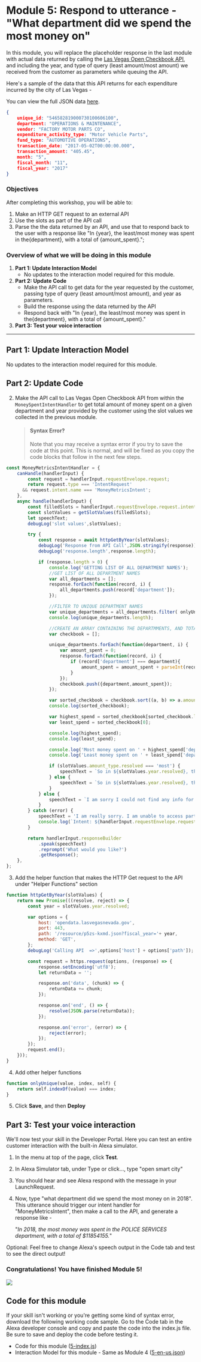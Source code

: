 # Module 5: Respond to utterance - "What department did we spend the most money on"
In this module, you will replace the placeholder response in the last module with actual data returned by calling the [Las Vegas Open Checkbook API](https://opendata.lasvegasnevada.gov/Finance/City-of-Las-Vegas-Checkbook-Data/7erj-ndzx), and including the year, and type of query (least amount/most amount) we received from the customer as parameters while queuing the API.

Here's a sample of the data that this API returns for each expenditure incurred by the city of Las Vegas -

You can view the full JSON data [here](https://opendata.lasvegasnevada.gov/resource/p5zs-kxmd.json).


```json
{
	unique_id: "546582819000730100606100",
	department: "OPERATIONS & MAINTENANCE",
	vendor: "FACTORY MOTOR PARTS CO",
	expenditure_activity_type: "Motor Vehicle Parts",
	fund_type: "AUTOMOTIVE OPERATIONS",
	transaction_date: "2017-05-02T00:00:00.000",
	transaction_amount: "405.45",
	month: "5",
	fiscal_month: "11",
	fiscal_year: "2017"
}
```


### Objectives
After completing this workshop, you will be able to:

1. Make an HTTP GET request to an external API
2. Use the slots as part of the API call
3. Parse the the data returned by an API, and use that to respond back to the user with a response like "In {year}, the least/most money was spent in the{department}, with a total of {amount_spent}.";


### Overview of what we will be doing in this module
1. **Part 1: Update Interaction Model**
	- No updates to the interaction model required for this module.
2. **Part 2: Update Code**
	- Make the API call to get data for the year requested by the customer, passing type of query (least amount/most amount), and year as parameters.
	- Build the response using the data returned by the API
	- Respond back with "In {year}, the least/most money was spent in the{department}, with a total of {amount_spent}."
3. **Part 3: Test your voice interaction**

---

## Part 1: Update Interaction Model
No updates to the interaction model required for this module.

## Part 2: Update Code

2. Make the API call to Las Vegas Open Checkbook API from within the `MoneySpentIntentHandler` to get total amount of money spent on a given department and year provided by the customer using the slot values we collected in the previous module.

	> #### Syntax Error?
	> Note that you may receive a syntax error if you try to save the code at this point. This is normal, and will be fixed as you copy the code blocks that follow in the next few steps.

```js
const MoneyMetricsIntentHandler = {
	canHandle(handlerInput) {
		const request = handlerInput.requestEnvelope.request;
		return request.type === 'IntentRequest'
      && request.intent.name === 'MoneyMetricsIntent';
	},
	async handle(handlerInput) {
		const filledSlots = handlerInput.requestEnvelope.request.intent.slots;
		const slotValues = getSlotValues(filledSlots);
		let speechText;
		debugLog('slot values',slotValues);

		try {
			const response = await httpGetByYear(slotValues);
			debugLog('Response from API Call',JSON.stringify(response));
			debugLog('response.length',response.length);

			if (response.length > 0) {
				console.log('GETTING LIST OF ALL DEPARTMENT NAMES');
				//GET LIST OF ALL DEPARTMENT NAMES
				var all_departments = [];
				response.forEach(function(record, i) {
					all_departments.push(record['department']);
				});

				//FILTER TO UNIQUE DEPARTMENT NAMES
				var unique_departments = all_departments.filter( onlyUnique );
				console.log(unique_departments.length);

				//CREATE AN ARRAY CONTAINING THE DEPARTMMENTS, AND TOTAL AMOUNT SPENT BY EACH UNIQUE DEPARTMENT
				var checkbook = [];

				unique_departments.forEach(function(department, i) {
					var amount_spent = 0;
					response.forEach(function(record, i) {
						if (record['department'] === department){
							amount_spent = amount_spent + parseInt(record['transaction_amount']);
						}
					});
					checkbook.push({department,amount_spent});
				});

				var sorted_checkbook = checkbook.sort((a, b) => a.amount_spent - b.amount_spent);
				console.log(sorted_checkbook);

				var highest_spend = sorted_checkbook[sorted_checkbook.length-1];
				var least_spend = sorted_checkbook[0];

				console.log(highest_spend);
				console.log(least_spend);

				console.log('Most money spent on ' + highest_spend['department'] + ' amounting to ' + highest_spend['amount_spent']);
				console.log('Least money spent on ' + least_spend['department'] + ' amounting to ' + least_spend['amount_spent']);

				if (slotValues.amount_type.resolved === 'most') {
					speechText = `So in ${slotValues.year.resolved}, the most money was spent in the ${highest_spend['department']} department, with a total of $${highest_spend['amount_spent']}.`;
				} else {
					speechText = `So in ${slotValues.year.resolved}, the least money was spent in the ${least_spend['department']} department, with a total of $${least_spend['amount_spent']}.`;
				}
			} else {
				speechText = `I am sorry I could not find any info for spending in ${slotValues.year.resolved}.`;
			}
		} catch (error) {
			speechText = 'I am really sorry. I am unable to access part of my memory. Please try again later';
			console.log(`Intent: ${handlerInput.requestEnvelope.request.intent.name}: message: ${error.message}`);
		}

		return handlerInput.responseBuilder
			.speak(speechText)
			.reprompt('What would you like?')
			.getResponse();
	},
};
```

3. Add the helper function that makes the HTTP Get request to the API under "Helper Functions" section

```js
function httpGetByYear(slotValues) {
	return new Promise(((resolve, reject) => {
		const year = slotValues.year.resolved;

		var options = {
			host: 'opendata.lasvegasnevada.gov',
			port: 443,
			path: '/resource/p5zs-kxmd.json?fiscal_year='+ year,
			method: 'GET',
		};
		debugLog('Calling API  =>',options['host'] + options['path']);

		const request = https.request(options, (response) => {
			response.setEncoding('utf8');
			let returnData = '';

			response.on('data', (chunk) => {
				returnData += chunk;
			});

			response.on('end', () => {
				resolve(JSON.parse(returnData));
			});

			response.on('error', (error) => {
				reject(error);
			});
		});
		request.end();
	}));
}
```

4. Add other helper functions

```js
function onlyUnique(value, index, self) {
	return self.indexOf(value) === index;
}
```

5. Click **Save**, and then **Deploy**

## Part 3: Test your voice interaction

We'll now test your skill in the Developer Portal. Here you can test an entire customer interaction with the built-in Alexa simulator.

1. In the menu at top of the page, click **Test**.
2. In Alexa Simulator tab, under Type or click…, type "open smart city"
3. You should hear and see Alexa respond with the message in your LaunchRequest.
5. Now, type "what department did we spend the most money on in 2018". This utterance should trigger our intent handler for "MoneyMetricsIntent", then make a call to the API, and generate a response like -

	"*In 2018, the most money was spent in the POLICE SERVICES department, with a total of $11854155.*"

Optional: Feel free to change Alexa's speech output in the Code tab and test to see the direct output!

### Congratulations! You have finished Module 5!

[![](http://ajotwani.s3.amazonaws.com/ask-workshop/images/6.png)](/Module%206%20-%20Add%20“AMAZON.Repeat”%20built-in%20Intent/README.md)

## Code for this module
If your skill isn't working or you're getting some kind of syntax error, download the following working code sample. Go to the Code tab in the Alexa developer console and copy and paste the code into the index.js file. Be sure to save and deploy the code before testing it.

- Code for this module ([5-index.js](5-index.js))
- Interaction Model for this module - Same as Module 4 ([5-en-us.json](/Module%204%20-%20Add%20new%20intent%20-%20MoneyMetricsIntent/4-en-us.json))

